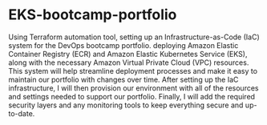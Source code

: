 # EKS-bootcamp-portfolio

Using Terraform automation tool, setting up an Infrastructure-as-Code (IaC) system for the DevOps bootcamp portfolio. deploying Amazon Elastic Container Registry (ECR) and Amazon Elastic Kubernetes Service (EKS), along with the necessary Amazon Virtual Private Cloud (VPC) resources.
This system will help streamline deployment processes and make it easy to maintain our portfolio with changes over time. 
After setting up the IaC infrastructure, I will then provision our environment with all of the resources and settings needed to support our portfolio.
Finally, I will add the required security layers and any monitoring tools to keep everything secure and up-to-date.
